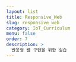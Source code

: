 ```yaml
---
layout: list
title: Responsive_Web
slug: responsive_web
category: IoT_Curriculum
menu: false
order: 7
description: >
  반응형 웹 구현을 위한 실습
---
```

